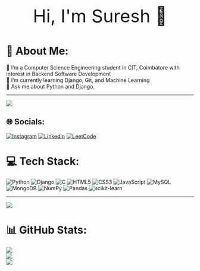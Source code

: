 <p style="text-align:center;font-size:3rem;"> Hi, I'm Suresh 👋</p>

# 💫 About Me:
🔭 I’m a Computer Science Engineering student in CIT, Coimbatore with interest in Backend Software Development<br>🌱 I’m currently learning Django, Git, and Machine Learning<br>💬 Ask me about Python and Django.<br>


---
[![](https://visitcount.itsvg.in/api?id=su-re-sh-75&icon=0&color=0)](https://visitcount.itsvg.in)


## 🌐 Socials:
[![Instagram](https://img.shields.io/badge/Instagram-%23E4405F.svg?logo=Instagram&logoColor=white)](https://instagram.com/__suresh_75__) [![LinkedIn](https://img.shields.io/badge/LinkedIn-%230077B5.svg?logo=linkedin&logoColor=white)](https://linkedin.com/in/suresh-r-aa0808273) [![LeetCode](https://img.shields.io/badge/LeetCode-000000?logo=LeetCode&logoColor=#d16c06)](https://leetcode.com/suresh75/)

# 💻 Tech Stack:
![Python](https://img.shields.io/badge/python-3670A0?style=for-the-badge&logo=python&logoColor=ffdd54) ![Django](https://img.shields.io/badge/django-%23092E20.svg?style=for-the-badge&logo=django&logoColor=white) ![C](https://img.shields.io/badge/c-%2300599C.svg?style=for-the-badge&logo=c&logoColor=white) ![HTML5](https://img.shields.io/badge/html5-%23E34F26.svg?style=for-the-badge&logo=html5&logoColor=white) ![CSS3](https://img.shields.io/badge/css3-%231572B6.svg?style=for-the-badge&logo=css3&logoColor=white)  ![JavaScript](https://img.shields.io/badge/javascript-%23323330.svg?style=for-the-badge&logo=javascript&logoColor=%23F7DF1E) ![MySQL](https://img.shields.io/badge/mysql-%2300000f.svg?style=for-the-badge&logo=mysql&logoColor=white) ![MongoDB](https://img.shields.io/badge/MongoDB-%234ea94b.svg?style=for-the-badge&logo=mongodb&logoColor=white)  ![NumPy](https://img.shields.io/badge/numpy-%23013243.svg?style=for-the-badge&logo=numpy&logoColor=white) ![Pandas](https://img.shields.io/badge/pandas-%23150458.svg?style=for-the-badge&logo=pandas&logoColor=white) ![scikit-learn](https://img.shields.io/badge/scikit--learn-%23F7931E.svg?style=for-the-badge&logo=scikit-learn&logoColor=white) 

---

![](https://quotes-github-readme.vercel.app/api?type=horizontal&theme=radical)

# 📊 GitHub Stats:
![](https://github-readme-stats.vercel.app/api?username=su-re-sh-75&theme=radical&hide_border=true&include_all_commits=true&count_private=false)<br/>
![](https://github-readme-streak-stats.herokuapp.com/?user=su-re-sh-75&theme=radical&hide_border=true)<br/>
![](https://github-readme-stats.vercel.app/api/top-langs/?username=su-re-sh-75&theme=radical&hide_border=true&include_all_commits=true&count_private=false&layout=compact)
